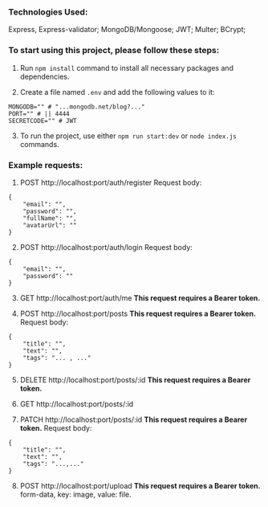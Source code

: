 ### Technologies Used:
Express, Express-validator;
MongoDB/Mongoose;
JWT;
Multer;
BCrypt;

### To start using this project, please follow these steps:

1. Run ``` npm install ``` command to install all necessary packages and dependencies.

2. Create a file named ``` .env ``` and add the following values to it:
```
MONGODB="" # "...mongodb.net/blog?..."
PORT="" # || 4444
SECRETCODE="" # JWT
```

3. To run the project, use either ``` npm run start:dev ``` or ``` node index.js ``` commands.

### Example requests:

1. POST http://localhost:port/auth/register
Request body:
```
{
    "email": "",
    "password": "",
    "fullName": "",
    "avatarUrl": ""
}
```

2. POST http://localhost:port/auth/login
Request body:
```
{
    "email": "",
    "password": ""
}
```

3. GET http://localhost:port/auth/me
**This request requires a Bearer token.**

4. POST http://localhost:port/posts
**This request requires a Bearer token.**
Request body:
```
{
    "title": "",
    "text": "",
    "tags": "... , ..."
}
```

5. DELETE http://localhost:port/posts/:id
**This request requires a Bearer token.**

6. GET http://localhost:port/posts/:id

7. PATCH http://localhost:port/posts/:id
**This request requires a Bearer token.**
Request body:
```
{
    "title": "",
    "text": "",
    "tags": "...,..."
}
```

8. POST http://localhost:port/upload
**This request requires a Bearer token.**
form-data, key: image, value: file.
